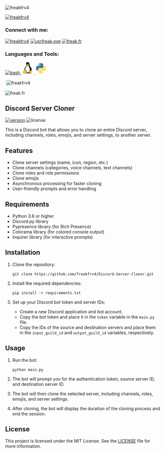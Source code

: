 <p align="left"> <img src="https://komarev.com/ghpvc/?username=freakfrv4&label=Profile%20views&color=0e75b6&style=flat" alt="freakfrv4" /> </p>

<p align="left"> <a href="https://twitter.com/freakfrv4" target="blank"><img src="https://img.shields.io/twitter/follow/Freak.fr?logo=twitter&style=for-the-badge" alt="freakfrv4" /></a> </p>

<h3 align="left">Connect with me:</h3>
<p align="left">
<a href="https://twitter.com/freakfrv4" target="blank"><img align="center" src="https://raw.githubusercontent.com/rahuldkjain/github-profile-readme-generator/master/src/images/icons/Social/twitter.svg" alt="freakfrv4" height="30" width="40" /></a>
<a href="https://instagram.com/usrfreak.exe" target="blank"><img align="center" src="https://raw.githubusercontent.com/rahuldkjain/github-profile-readme-generator/master/src/images/icons/Social/instagram.svg" alt="usrfreak.exe" height="30" width="40" /></a>
<a href="https://discord.gg/freak.fr" target="blank"><img align="center" src="https://raw.githubusercontent.com/rahuldkjain/github-profile-readme-generator/master/src/images/icons/Social/discord.svg" alt="freak.fr" height="30" width="40" /></a>
</p>

<h3 align="left">Languages and Tools:</h3>
<p align="left"> <a href="https://www.gnu.org/software/bash/" target="_blank" rel="noreferrer"> <img src="https://www.vectorlogo.zone/logos/gnu_bash/gnu_bash-icon.svg" alt="bash" width="40" height="40"/> </a> <a href="https://www.linux.org/" target="_blank" rel="noreferrer"> <img src="https://raw.githubusercontent.com/devicons/devicon/master/icons/linux/linux-original.svg" alt="linux" width="40" height="40"/> </a> <a href="https://www.python.org" target="_blank" rel="noreferrer"> <img src="https://raw.githubusercontent.com/devicons/devicon/master/icons/python/python-original.svg" alt="python" width="40" height="40"/> </a> </p>

<p>&nbsp;<img align="center" src="https://github-readme-stats.vercel.app/api?username=freakfrv4&show_icons=true&locale=en" alt="freakfrv4" /></p>
<p><img align="center" src="https://github-readme-streak-stats.herokuapp.com/?user=freakfrv4&" alt="freak.fr" /></p>

## Discord Server Cloner
[![version](https://img.shields.io/badge/version-1.0-red)](https://github.com/your-username/your-repo/releases/tag/v1.0.0)
![license](https://img.shields.io/badge/license-MIT-red)

This is a Discord bot that allows you to clone an entire Discord server, including channels, roles, emojis, and server settings, to another server.

## Features
- Clone server settings (name, icon, region, etc.)
- Clone channels (categories, voice channels, text channels)
- Clone roles and role permissions
- Clone emojis
- Asynchronous processing for faster cloning
- User-friendly prompts and error handling

## Requirements
- Python 3.6 or higher
- Discord.py library
- Pypresence library (for Rich Presence)
- Colorama library (for colored console output)
- Inquirer library (for interactive prompts)

## Installation
1. Clone the repository:
   ```
   git clone https://github.com/freakfrv4/Discord-Server-Cloner.git
   ```

2. Install the required dependencies:
   ```
   pip install -r requirements.txt
   ```

3. Set up your Discord bot token and server IDs:
   - Create a new Discord application and bot account.
   - Copy the bot token and place it in the `token` variable in the `main.py` file.
   - Copy the IDs of the source and destination servers and place them in the `input_guild_id` and `output_guild_id` variables, respectively.

## Usage
1. Run the bot:
   ```
   python main.py
   ```

2. The bot will prompt you for the authentication token, source server ID, and destination server ID.

3. The bot will then clone the selected server, including channels, roles, emojis, and server settings.

4. After cloning, the bot will display the duration of the cloning process and end the session.

## License
This project is licensed under the MIT License. See the [LICENSE](LICENSE) file for more information.
